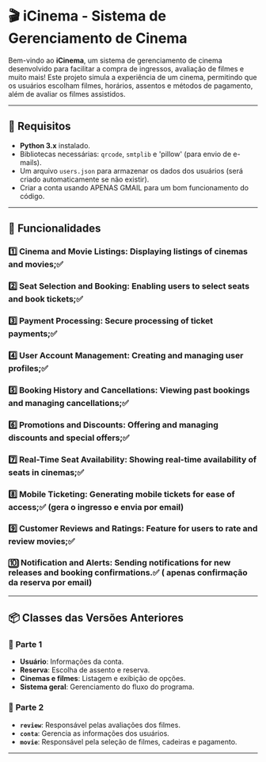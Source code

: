 # 🎬 iCinema - Sistema de Gerenciamento de Cinema

Bem-vindo ao **iCinema**, um sistema de gerenciamento de cinema desenvolvido para facilitar a compra de ingressos, avaliação de filmes e muito mais! Este projeto simula a experiência de um cinema, permitindo que os usuários escolham filmes, horários, assentos e métodos de pagamento, além de avaliar os filmes assistidos.

---

## 📌 Requisitos

- **Python 3.x** instalado.
- Bibliotecas necessárias: `qrcode`, `smtplib` e 'pillow' (para envio de e-mails).
- Um arquivo `users.json` para armazenar os dados dos usuários (será criado automaticamente se não existir).
- Criar a conta usando APENAS GMAIL para um bom funcionamento do código.

---

## 🎥 Funcionalidades

### 1️⃣ Cinema and Movie Listings: Displaying listings of cinemas and movies;✅

### 2️⃣ Seat Selection and Booking: Enabling users to select seats and book tickets;✅

### 3️⃣ Payment Processing: Secure processing of ticket payments;✅

### 4️⃣ User Account Management: Creating and managing user profiles;✅

### 5️⃣ Booking History and Cancellations: Viewing past bookings and managing cancellations;✅

### 6️⃣ Promotions and Discounts: Offering and managing discounts and special offers;✅

### 7️⃣ Real-Time Seat Availability: Showing real-time availability of seats in cinemas;✅

### 8️⃣ Mobile Ticketing: Generating mobile tickets for ease of access;✅ (gera o ingresso e envia por email)

### 9️⃣ Customer Reviews and Ratings: Feature for users to rate and review movies;✅

### 🔟 Notification and Alerts: Sending notifications for new releases and booking confirmations.✅ ( apenas confirmação da reserva por email)

---

## 📦 Classes das Versões Anteriores

### 🔹 **Parte 1**
- **Usuário**: Informações da conta.
- **Reserva**: Escolha de assento e reserva.
- **Cinemas e filmes**: Listagem e exibição de opções.
- **Sistema geral**: Gerenciamento do fluxo do programa.

### 🔹 **Parte 2**
- **`review`**: Responsável pelas avaliações dos filmes.
- **`conta`**: Gerencia as informações dos usuários.
- **`movie`**: Responsável pela seleção de filmes, cadeiras e pagamento.

---

